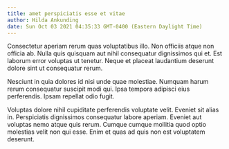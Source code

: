 ```yaml
---
title: amet perspiciatis esse et vitae
author: Hilda Ankunding
date: Sun Oct 03 2021 04:35:33 GMT-0400 (Eastern Daylight Time)
---
```

Consectetur aperiam rerum quas voluptatibus illo. Non officiis atque non officia ab. Nulla quis quisquam aut nihil consequatur dignissimos qui et. Est laborum error voluptas ut tenetur. Neque et placeat laudantium deserunt dolore sint ut consequatur rerum.

 Nesciunt in quia dolores id nisi unde quae molestiae. Numquam harum rerum consequatur suscipit modi qui. Ipsa tempora adipisci eius perferendis. Ipsam repellat odio fugit.

 Voluptas dolore nihil cupiditate perferendis voluptate velit. Eveniet sit alias in. Perspiciatis dignissimos consequatur labore aperiam. Eveniet aut voluptas nemo atque quis rerum. Cumque cumque mollitia quod optio molestias velit non qui esse. Enim et quas ad quis non est voluptatem deserunt.
